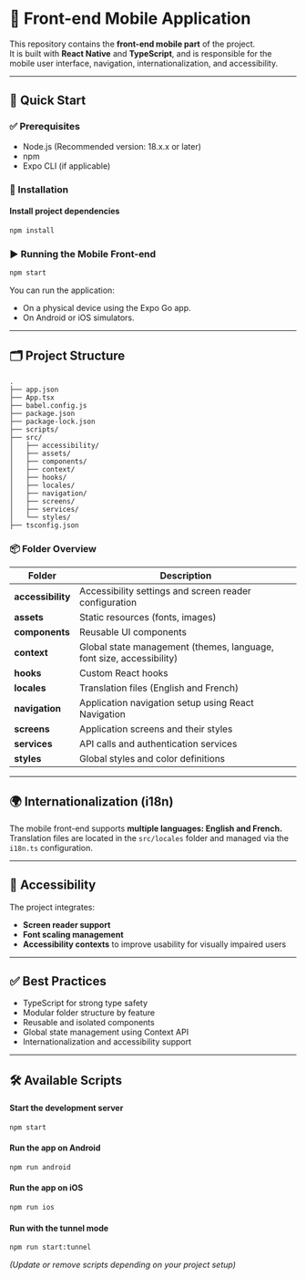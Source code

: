 # 📱 Front-end Mobile Application

This repository contains the **front-end mobile part** of the project.  
It is built with **React Native** and **TypeScript**, and is responsible for the mobile user interface, navigation, internationalization, and accessibility.

---

## 🚀 Quick Start

### ✅ Prerequisites
- Node.js (Recommended version: 18.x.x or later)
- npm
- Expo CLI (if applicable)

### 🔧 Installation

#### Install project dependencies
```bash
npm install
```
### ▶️ Running the Mobile Front-end

```bash
npm start
```

You can run the application:

- On a physical device using the Expo Go app.
- On Android or iOS simulators.

---

## 🗂️ Project Structure

```
.
├── app.json
├── App.tsx
├── babel.config.js
├── package.json
├── package-lock.json
├── scripts/
├── src/
│   ├── accessibility/
│   ├── assets/
│   ├── components/
│   ├── context/
│   ├── hooks/
│   ├── locales/
│   ├── navigation/
│   ├── screens/
│   ├── services/
│   └── styles/
├── tsconfig.json
```

### 📦 Folder Overview

| Folder            | Description                                                          |
| ----------------- | -------------------------------------------------------------------- |
| **accessibility** | Accessibility settings and screen reader configuration               |
| **assets**        | Static resources (fonts, images)                                     |
| **components**    | Reusable UI components                                               |
| **context**       | Global state management (themes, language, font size, accessibility) |
| **hooks**         | Custom React hooks                                                   |
| **locales**       | Translation files (English and French)                               |
| **navigation**    | Application navigation setup using React Navigation                  |
| **screens**       | Application screens and their styles                                 |
| **services**      | API calls and authentication services                                |
| **styles**        | Global styles and color definitions                                  |

---

## 🌍 Internationalization (i18n)

The mobile front-end supports **multiple languages: English and French.**
Translation files are located in the `src/locales` folder and managed via the `i18n.ts` configuration.

---

## 🎨 Accessibility

The project integrates:

* **Screen reader support**
* **Font scaling management**
* **Accessibility contexts** to improve usability for visually impaired users

---

## ✅ Best Practices

* TypeScript for strong type safety
* Modular folder structure by feature
* Reusable and isolated components
* Global state management using Context API
* Internationalization and accessibility support

---

## 🛠️ Available Scripts

#### Start the development server
```bash
npm start
```

#### Run the app on Android
```bash
npm run android
```

#### Run the app on iOS
```bash
npm run ios
```

#### Run with the tunnel mode
```bash
npm run start:tunnel
```

*(Update or remove scripts depending on your project setup)*
